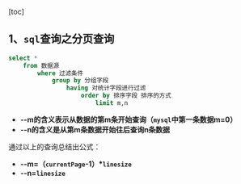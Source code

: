 [toc]

## 1、`sql`查询之分页查询

```sql
select *
	from 数据源
		where 过滤条件
			group by 分组字段
				having 对统计字段进行过滤
					order by 排序字段 排序的方式
						limit m,n
```

- **--m的含义表示从数据的第m条开始查询（`mysql`中第一条数据m=0）**
- **--n的含义是从第m条数据开始往后查询n条数据**

通过以上的查询总结出公式：

- **--m=（`currentPage`-1）\*`linesize`**
- **--n=`linesize`**